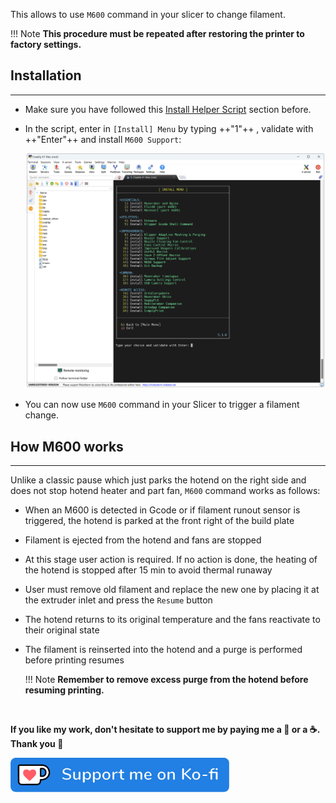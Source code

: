 This allows to use `M600` command in your slicer to change filament.

!!! Note
    **This procedure must be repeated after restoring the printer to factory settings.**


## Installation
<hr>

- Make sure you have followed this <a href="../../helper-script/helper-script-installation">Install Helper Script</a> section before.

- In the script, enter in `[Install] Menu` by typing ++"1"++ , validate with ++"Enter"++ and install `M600 Support`:

    <img width="900" src="../../assets/img/Creality-Helper-Script/Install_Menu.png">

- You can now use `M600` command in your Slicer to trigger a filament change.


## How M600 works
<hr>

Unlike a classic pause which just parks the hotend on the right side and does not stop hotend heater and part fan, `M600` command works as follows:

  - When an M600 is detected in Gcode or if filament runout sensor is triggered, the hotend is parked at the front right of the build plate
  - Filament is ejected from the hotend and fans are stopped
  - At this stage user action is required. If no action is done, the heating of the hotend is stopped after 15 min to avoid thermal runaway
  - User must remove old filament and replace the new one by placing it at the extruder inlet and press the `Resume` button
  - The hotend returns to its original temperature and the fans reactivate to their original state
  - The filament is reinserted into the hotend and a purge is performed before printing resumes
    
    !!! Note
        **Remember to remove excess purge from the hotend before resuming printing.**

<br />

**If you like my work, don't hesitate to support me by paying me a 🍺 or a ☕. Thank you 🙂**

<a href="https://ko-fi.com/guilouz" target="_blank"><img width="350" src="../../assets/img/home/Ko-fi.png"></a>
